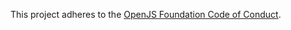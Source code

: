 This project adheres to the [OpenJS Foundation Code of Conduct](https://code-of-conduct.openjsf.org/).
